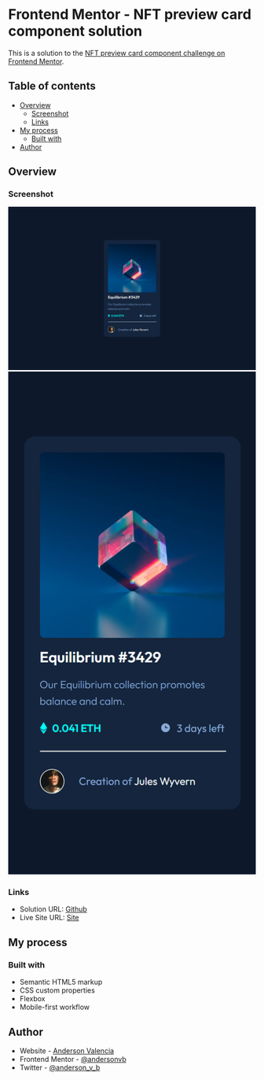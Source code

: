 # Frontend Mentor - NFT preview card component solution

This is a solution to the [NFT preview card component challenge on Frontend Mentor](https://www.frontendmentor.io/challenges/nft-preview-card-component-SbdUL_w0U).

## Table of contents

- [Overview](#overview)
  - [Screenshot](#screenshot)
  - [Links](#links)
- [My process](#my-process)
  - [Built with](#built-with)
- [Author](#author)

## Overview

### Screenshot

![](./images/screenshot-desktop.png)
![](./images/screenshot-mobile.png)

### Links

- Solution URL: [Github](https://github.com/Andersonvb/frontendmentor-nft-card)
- Live Site URL: [Site](https://andersonvb.github.io/frontendmentor-nft-card/)

## My process

### Built with

- Semantic HTML5 markup
- CSS custom properties
- Flexbox
- Mobile-first workflow

## Author

- Website - [Anderson Valencia](https://www.github.com/andersonvb)
- Frontend Mentor - [@andersonvb](https://www.frontendmentor.io/profile/andersonvb)
- Twitter - [@anderson_v_b](https://www.twitter.com/anderson_v_b)
